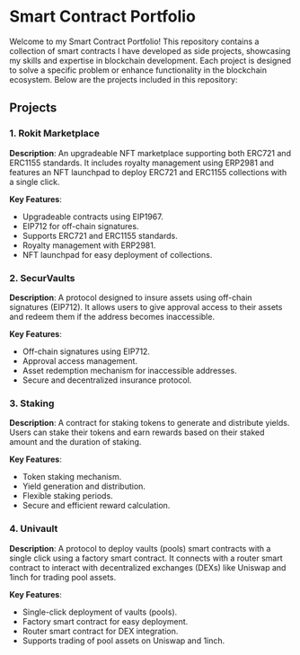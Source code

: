 # Smart Contract Portfolio

Welcome to my Smart Contract Portfolio! This repository contains a collection of smart contracts I have developed as side projects, showcasing my skills and expertise in blockchain development. Each project is designed to solve a specific problem or enhance functionality in the blockchain ecosystem. Below are the projects included in this repository:

## Projects

### 1. Rokit Marketplace

**Description**: An upgradeable NFT marketplace supporting both ERC721 and ERC1155 standards. It includes royalty management using ERP2981 and features an NFT launchpad to deploy ERC721 and ERC1155 collections with a single click.

**Key Features**:
- Upgradeable contracts using EIP1967.
- EIP712 for off-chain signatures.
- Supports ERC721 and ERC1155 standards.
- Royalty management with ERP2981.
- NFT launchpad for easy deployment of collections.

### 2. SecurVaults

**Description**: A protocol designed to insure assets using off-chain signatures (EIP712). It allows users to give approval access to their assets and redeem them if the address becomes inaccessible.

**Key Features**:
- Off-chain signatures using EIP712.
- Approval access management.
- Asset redemption mechanism for inaccessible addresses.
- Secure and decentralized insurance protocol.

### 3. Staking

**Description**: A contract for staking tokens to generate and distribute yields. Users can stake their tokens and earn rewards based on their staked amount and the duration of staking.

**Key Features**:
- Token staking mechanism.
- Yield generation and distribution.
- Flexible staking periods.
- Secure and efficient reward calculation.

### 4. Univault

**Description**: A protocol to deploy vaults (pools) smart contracts with a single click using a factory smart contract. It connects with a router smart contract to interact with decentralized exchanges (DEXs) like Uniswap and 1inch for trading pool assets.

**Key Features**:
- Single-click deployment of vaults (pools).
- Factory smart contract for easy deployment.
- Router smart contract for DEX integration.
- Supports trading of pool assets on Uniswap and 1inch.
